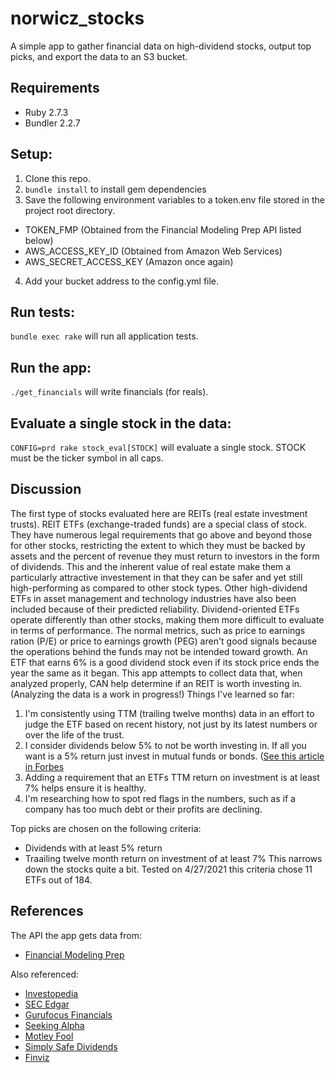 # norwicz_stocks
A simple app to gather financial data on high-dividend stocks, output top picks, and export the data to an S3 bucket.

## Requirements
- Ruby 2.7.3
- Bundler 2.2.7

## Setup:
1. Clone this repo.
2. `bundle install` to install gem dependencies
3. Save the following environment variables to a token.env file stored in the project root directory.
- TOKEN_FMP (Obtained from the Financial Modeling Prep API listed below)
- AWS_ACCESS_KEY_ID (Obtained from Amazon Web Services)
- AWS_SECRET_ACCESS_KEY (Amazon once again)
4. Add your bucket address to the config.yml file.

## Run tests:
`bundle exec rake` will run all application tests.

## Run the app:
`./get_financials` will write financials (for reals).

## Evaluate a single stock in the data:
`CONFIG=prd rake stock_eval[STOCK]` will evaluate a single stock. STOCK must be the ticker symbol in all caps.

## Discussion
The first type of stocks evaluated here are REITs (real estate investment trusts). REIT ETFs (exchange-traded funds) are a special class of stock. They have numerous legal requirements that go above and beyond those for other stocks, restricting the extent to which they must be backed by assets and the percent of revenue they must return to investors in the form of dividends. This and the inherent value of real estate make them a particularly attractive investement in that they can be safer and yet still high-performing as compared to other stock types. Other high-dividend ETFs in asset management and technology industries have also been included because of their predicted reliability.
Dividend-oriented ETFs operate differently than other stocks, making them more difficult to evaluate in terms of performance. The normal metrics, such as price to earnings ration (P/E) or price to earnings growth (PEG) aren't good signals because the operations behind the funds may not be intended toward growth. An ETF that earns 6% is a good dividend stock even if its stock price ends the year the same as it began. This app attempts to collect data that, when analyzed properly, CAN help determine if an REIT is worth investing in. (Analyzing the data is a work in progress!)
Things I've learned so far: 
1. I'm consistently using TTM (trailing twelve months) data in an effort to judge the ETF based on recent history, not just by its latest numbers or over the life of the trust.
2. I consider dividends below 5% to not be worth investing in. If all you want is a 5% return just invest in mutual funds or bonds. ([See this article in Forbes](https://www.forbes.com/sites/jrose/2018/12/13/how-to-invest-and-make-5-return-or-more/?sh=1608146d1bd0)
3. Adding a requirement that an ETFs TTM return on investment is at least 7% helps ensure it is healthy.
4. I'm researching how to spot red flags in the numbers, such as if a company has too much debt or their profits are declining.

Top picks are chosen on the following criteria:
- Dividends with at least 5% return
- Traailing twelve month return on investment of at least 7%
This narrows down the stocks quite a bit. Tested on 4/27/2021 this criteria chose 11 ETFs out of 184.

## References
The API the app gets data from:
- [Financial Modeling Prep](https://financialmodelingprep.com/developer/docs/)

Also referenced:  
- [Investopedia](https://www.investopedia.com/terms/r/reit.asp)
- [SEC Edgar](https://www.sec.gov/edgar/searchedgar/companysearch.html)
- [Gurufocus Financials](https://www.gurufocus.com/download_financials_batch.php)
- [Seeking Alpha](https://seekingalpha.com/symbol/SPG)
- [Motley Fool](https://www.fool.com/millionacres/real-estate-investing/reits/reit-investing-101/how-to-value-reits/)
- [Simply Safe Dividends](https://www.simplysafedividends.com/intelligent-income/posts/21-the-most-important-metrics-for-reit-investing)
- [Finviz](https://www.finviz.com)

